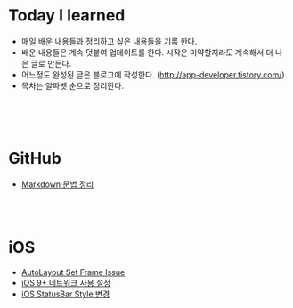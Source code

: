 # Today I learned

- 매일 배운 내용들과 정리하고 싶은 내용들을 기록 한다.
- 배운 내용들은 계속 덧붙여 업데이트를 한다. 시작은 미약할지라도 계속해서 더 나은 글로 만든다.
- 어느정도 완성된 글은 블로그에 작성한다. (http://app-developer.tistory.com/)
- 목차는 알파벳 순으로 정리한다.

<br />

<br />

<br />

# GitHub

* [Markdown 문법 정리](https://github.com/Developer-Leby/STUDY/blob/master/GitHub/Markdown%20%EB%AC%B8%EB%B2%95%20%EC%A0%95%EB%A6%AC.md)

<br />

<br />

# iOS

* [AutoLayout Set Frame Issue](https://github.com/Developer-Leby/STUDY/blob/master/iOS/AutoLayout%20Set%20Frame%20Issue.md)
* [iOS 9+ 네트워크 사용 설정](https://github.com/Developer-Leby/STUDY/blob/master/iOS/Transport%20security%20has%20blocked%20a%20cleartext%20HTTP%20(http:)%20resource%20load%20since%20it%20is%20insecure.%20Temporary%20exceptions%20can%20be%20configured%20via%20your%20app's%20Info.plist%20file.md)
* [iOS StatusBar Style 변경](https://github.com/Developer-Leby/STUDY/blob/master/iOS/iOS%20StatusBar%20Style%20%EB%B3%80%EA%B2%BD.md)